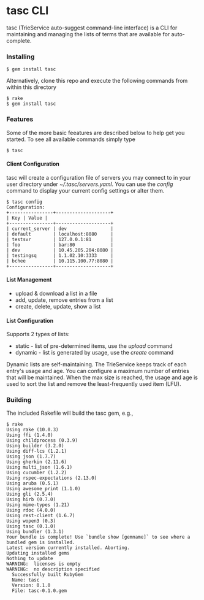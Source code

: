 # tasc CLI
tasc (TrieService auto-suggest command-line interface) is a CLI for maintaining and managing the
lists of terms that are available for auto-complete.

### Installing

    $ gem install tasc

Alternatively, clone this repo and execute the following commands from within this
directory

    $ rake
    $ gem install tasc

### Features 
Some of the more basic feeatures are described below to help get you
started.  To see all available commands simply type

    $ tasc

#### Client Configuration
tasc will create a configuration file of servers you may connect to in
your user directory under _~/.tasc/servers.yaml_.  You can use the _config_
command to display your current config settings or alter them.

    $ tasc config
    Configuration:
    +----------------+--------------------+
    | Key | Value |
    +----------------+--------------------+
    | current_server | dev                |
    | default        | localhost:8080     |
    | testsvr        | 127.0.0.1:81       |
    | foo            | bar:80             |
    | dev            | 10.45.205.204:8080 |
    | testingsq      | 1.1.02.10:3333     |
    | bchee          | 10.115.100.77:8080 |
    +----------------+--------------------+

#### List Management

* upload & download a list in a file 
* add, update, remove entries from a list
* create, delete, update, show a list

#### List Configuration
Supports 2 types of lists:
* static - list of pre-determined items, use the _upload_ command
* dynamic - list is generated by usage, use the _create_ command

Dynamic lists are self-maintaining.  The TrieService keeps track of each
entry's usage and age.  You can configure a maximum number of entries
that will be maintained.  When the max size is reached, the usage and age is used to sort
the list and remove the least-frequently used item (LFU).

### Building

The included Rakefile will build the tasc gem, e.g.,

```shell
$ rake
Using rake (10.0.3)
Using ffi (1.4.0)
Using childprocess (0.3.9)
Using builder (3.2.0)
Using diff-lcs (1.2.1)
Using json (1.7.7)
Using gherkin (2.11.6)
Using multi_json (1.6.1)
Using cucumber (1.2.2)
Using rspec-expectations (2.13.0)
Using aruba (0.5.1)
Using awesome_print (1.1.0)
Using gli (2.5.4)
Using hirb (0.7.0)
Using mime-types (1.21)
Using rdoc (4.0.0)
Using rest-client (1.6.7)
Using wopen3 (0.3)
Using tasc (0.1.0)
Using bundler (1.3.1)
Your bundle is complete! Use `bundle show [gemname]` to see where a
bundled gem is installed.
Latest version currently installed. Aborting.
Updating installed gems
Nothing to update
WARNING:  licenses is empty
WARNING:  no description specified
  Successfully built RubyGem
  Name: tasc
  Version: 0.1.0
  File: tasc-0.1.0.gem
```
